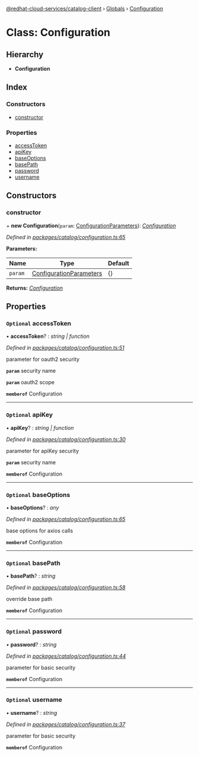 [@redhat-cloud-services/catalog-client](../README.md) › [Globals](../globals.md) › [Configuration](configuration.md)

# Class: Configuration

## Hierarchy

* **Configuration**

## Index

### Constructors

* [constructor](configuration.md#constructor)

### Properties

* [accessToken](configuration.md#optional-accesstoken)
* [apiKey](configuration.md#optional-apikey)
* [baseOptions](configuration.md#optional-baseoptions)
* [basePath](configuration.md#optional-basepath)
* [password](configuration.md#optional-password)
* [username](configuration.md#optional-username)

## Constructors

###  constructor

\+ **new Configuration**(`param`: [ConfigurationParameters](../interfaces/configurationparameters.md)): *[Configuration](configuration.md)*

*Defined in [packages/catalog/configuration.ts:65](https://github.com/leSamo/javascript-clients/blob/master/packages/catalog/configuration.ts#L65)*

**Parameters:**

Name | Type | Default |
------ | ------ | ------ |
`param` | [ConfigurationParameters](../interfaces/configurationparameters.md) | {} |

**Returns:** *[Configuration](configuration.md)*

## Properties

### `Optional` accessToken

• **accessToken**? : *string | function*

*Defined in [packages/catalog/configuration.ts:51](https://github.com/leSamo/javascript-clients/blob/master/packages/catalog/configuration.ts#L51)*

parameter for oauth2 security

**`param`** security name

**`param`** oauth2 scope

**`memberof`** Configuration

___

### `Optional` apiKey

• **apiKey**? : *string | function*

*Defined in [packages/catalog/configuration.ts:30](https://github.com/leSamo/javascript-clients/blob/master/packages/catalog/configuration.ts#L30)*

parameter for apiKey security

**`param`** security name

**`memberof`** Configuration

___

### `Optional` baseOptions

• **baseOptions**? : *any*

*Defined in [packages/catalog/configuration.ts:65](https://github.com/leSamo/javascript-clients/blob/master/packages/catalog/configuration.ts#L65)*

base options for axios calls

**`memberof`** Configuration

___

### `Optional` basePath

• **basePath**? : *string*

*Defined in [packages/catalog/configuration.ts:58](https://github.com/leSamo/javascript-clients/blob/master/packages/catalog/configuration.ts#L58)*

override base path

**`memberof`** Configuration

___

### `Optional` password

• **password**? : *string*

*Defined in [packages/catalog/configuration.ts:44](https://github.com/leSamo/javascript-clients/blob/master/packages/catalog/configuration.ts#L44)*

parameter for basic security

**`memberof`** Configuration

___

### `Optional` username

• **username**? : *string*

*Defined in [packages/catalog/configuration.ts:37](https://github.com/leSamo/javascript-clients/blob/master/packages/catalog/configuration.ts#L37)*

parameter for basic security

**`memberof`** Configuration
